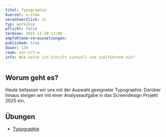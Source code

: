 ```yaml
---
titel: Typographie
kuerzel: w-elmw
verantwortlich: cn
typ: workshop
pflicht: false
termine: 2025-11-29 13:00
empfohlene-voraussetzungen:
published: true
dauer: 120
raum: vor-ort-w
info: Wie setze ich Schrift sinnvoll und zielführend ein?
---
```


## Worum geht es?

Heute befassen wir uns mit der Auswahl geeigneter Typographie. Darüber hinaus steigen wir mit einer Analyseaufgabe in das Screendesign Projekt 2025 ein.

## Übungen

-   [Typographie](/mi-bachelor-screendesign/assignments/basics-typographie-grundgesetz/) 

